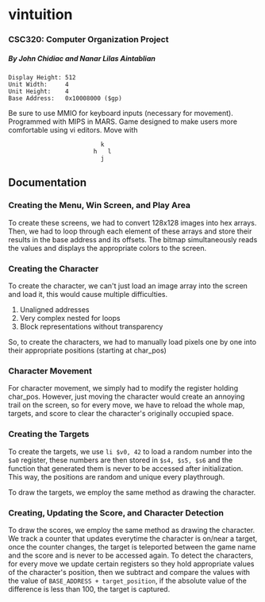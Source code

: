 # vintuition
### CSC320: Computer Organization Project
##### By John Chidiac and Nanar Lilas Aintablian

```
Display Height: 512
Unit Width:     4
Unit Height:    4
Base Address:   0x10008000 ($gp)
```
Be sure to use MMIO for keyboard inputs (necessary for movement).
Programmed with MIPS in MARS.
Game designed to make users more comfortable using vi editors. Move with

```
                          k
                        h   l
                          j     
```
                         
## Documentation

### Creating the Menu, Win Screen, and Play Area

To create these screens, we had to convert 128x128 images into hex arrays. Then, we had to loop through each element of these arrays and store their results in the base address and its offsets. The bitmap simultaneously reads the values and displays the appropriate colors to the screen.

### Creating the Character

To create the character, we can't just load an image array into the screen and load it, this would cause multiple difficulties.
1. Unaligned addresses
2. Very complex nested for loops
3. Block representations without transparency

So, to create the characters, we had to manually load pixels one by one into their appropriate positions (starting at char_pos)

### Character Movement

For character movement, we simply had to modify the register holding char_pos. However, just moving the character would create an annoying trail on the screen, so for every move, we have to reload the whole map, targets, and score to clear the character's originally occupied space.

### Creating the Targets

To create the targets, we use `li $v0, 42` to load a random number into the `$a0` register, these numbers are then stored in `$s4, $s5, $s6` and the function that generated them is never to be accessed after initialization. This way, the positions are random and unique every playthrough.

To draw the targets, we employ the same method as drawing the character.

### Creating, Updating the Score, and Character Detection

To draw the scores, we employ the same method as drawing the character. We track a counter that updates everytime the character is on/near a target, once the counter changes, the target is teleported between the game name and the score and is never to be accessed again. To detect the characters, for every move we update certain registers so they hold appropriate values of the character's position, then we subtract and compare the values with the value of `BASE_ADDRESS + target_position`, if the absolute value of the difference is less than 100, the target is captured.
